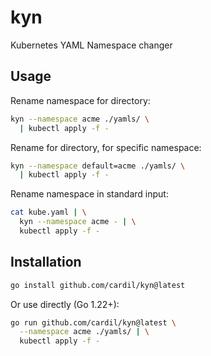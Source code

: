 # kyn
Kubernetes YAML Namespace changer

## Usage

Rename namespace for directory:

```bash
kyn --namespace acme ./yamls/ \
  | kubectl apply -f -
```

Rename for directory, for specific namespace:

```bash
kyn --namespace default=acme ./yamls/ \
  | kubectl apply -f -
```

Rename namespace in standard input:

```bash
cat kube.yaml | \
  kyn --namespace acme - | \
  kubectl apply -f -
```

## Installation

```bash
go install github.com/cardil/kyn@latest
```

Or use directly (Go 1.22+):

```bash
go run github.com/cardil/kyn@latest \
  --namespace acme ./yamls/ | \
  kubectl apply -f -
```
